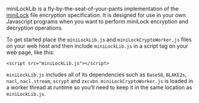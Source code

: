 miniLockLib is a fly-by-the-seat-of-your-pants implementation of the [miniLock](http://minilock.io/) file encryption specification. It is designed for use in your own Javascript programs when you want to perform miniLock encryption and decryption operations.

To get started place the `miniLockLib.js` and `miniLockCryptoWorker.js` files on your web host and then include `miniLockLib.js` in a script tag on your web page, like this:

```
<script src="miniLockLib.js"></script>
```

`miniLockLib.js` includes all of its dependencies such as `Base58`, `BLAKE2s`, `nacl`, `nacl.stream`, `scrypt` and `zxcvbn`. `miniLockCryptoWorker.js` is loaded in a worker thread at runtime so you’ll need to keep it in the same location as `miniLockLib.js`.

